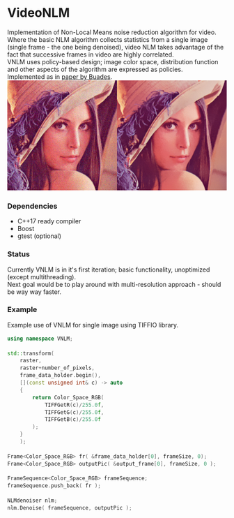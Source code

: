 # VideoNLM

Implementation of Non-Local Means noise reduction algorithm for video. Where the basic NLM algorithm collects statistics from a single image (single frame - the one being denoised), video NLM takes advantage of the fact that successive frames in video are highly correlated.<br/>
VNLM uses policy-based design; image color space, distribution function and other aspects of the algorithm are expressed as policies.<br/>
Implemented as in [paper by Buades](https://www.iro.umontreal.ca/~mignotte/IFT6150/Articles/Buades-NonLocal.pdf).
![The effect of VNLM](images/vnlm.jpg)

### Dependencies

* C++17 ready compiler<br/>
* Boost
* gtest (optional)

### Status

Currently VNLM is in it's first iteration; basic functionality, unoptimized (except multithreading).<br/>
Next goal would be to play around with multi-resolution approach - should be way way faster.

### Example

Example use of VNLM for single image using TIFFIO library.

```c++
using namespace VNLM;

std::transform(
	raster,
	raster+number_of_pixels,
	frame_data_holder.begin(),
	[](const unsigned int& c) -> auto
	{
		return Color_Space_RGB(
			TIFFGetR(c)/255.0f,
			TIFFGetG(c)/255.0f,
			TIFFGetB(c)/255.0f
		);
	}
	);

Frame<Color_Space_RGB> fr( &frame_data_holder[0], frameSize, 0);
Frame<Color_Space_RGB> outputPic( &output_frame[0], frameSize, 0 );

FrameSequence<Color_Space_RGB> frameSequence;
frameSequence.push_back( fr );

NLMdenoiser nlm;
nlm.Denoise( frameSequence, outputPic );
```


